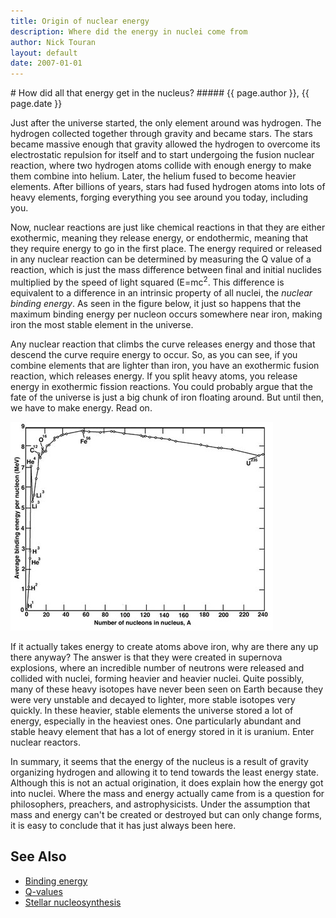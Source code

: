 ```yaml
---
title: Origin of nuclear energy
description: Where did the energy in nuclei come from
author: Nick Touran
layout: default
date: 2007-01-01
---
```

<div class="row">
<div class="col-md-8" markdown="1">
# How did all that energy get in the nucleus?                            
#####  {{ page.author }}, {{ page.date }}

Just after the universe started, the only element around was hydrogen. The hydrogen collected
together through gravity and became stars. The stars became massive enough that gravity allowed the
hydrogen to overcome its electrostatic repulsion for itself and to start undergoing the fusion
nuclear reaction, where two hydrogen atoms collide with enough energy to make them combine into
helium. Later, the helium fused to become heavier elements. After billions of years, stars had fused
hydrogen atoms into lots of heavy elements, forging everything you see around you today, including
you. 

Now, nuclear reactions are just like chemical reactions in that they are either exothermic, meaning
they release energy, or endothermic, meaning that they require energy to go in the first place. The
energy required or released in any nuclear reaction can be determined by measuring the Q value of a
reaction, which is just the mass difference between final and initial nuclides multiplied by the
speed of light squared (E=mc<sup>2</sup>. This difference is equivalent to a difference in an intrinsic property of all nuclei,
the *nuclear binding energy*. As seen in the figure below, it just so happens that the maximum binding
energy per nucleon occurs somewhere near iron, making iron the most stable element in the universe.

Any nuclear reaction that climbs the curve releases energy and those that descend the curve
require energy to occur. So, as you can see, if you combine elements that are lighter than iron, you
have an exothermic fusion reaction, which releases energy. If you split heavy atoms, you release
energy in exothermic fission reactions. You could probably argue that the fate of the universe is
just a big chunk of iron floating around. But until then, we have to make energy. Read on. 

<p><img src="/img/avgbe.jpg" alt="Average binding energy per nucleon" title="Average binding energy per nucleon" /></p>

If it actually takes energy to create atoms above iron, why are there any up there anyway? The
answer is that they were created in supernova explosions, where an incredible number of neutrons
were released and collided with nuclei, forming heavier and heavier nuclei. Quite possibly, many of
these heavy isotopes have never been seen on Earth because they were very unstable and decayed to
lighter, more stable isotopes very quickly. In these heavier, stable elements the universe stored a
lot of energy, especially in the heaviest ones. One particularly abundant and stable heavy element
that has a lot of energy stored in it is uranium. Enter nuclear reactors. 


In summary, it seems that the energy of the nucleus is a result of gravity organizing hydrogen and
allowing it to tend towards the least energy state. Although this is not an actual origination, it
does explain how the energy got into nuclei. Where the mass and energy actually came from is a
question for philosophers, preachers, and astrophysicists. Under the assumption that mass and energy
can't be created or destroyed but can only change forms, it is easy to conclude that it has just
always been here. 

## See Also
* [Binding energy](https://en.wikipedia.org/wiki/Binding_energy)
* [Q-values](https://en.wikipedia.org/wiki/Q_value_(nuclear_science))
* [Stellar nucleosynthesis](https://en.wikipedia.org/wiki/Stellar_nucleosynthesis)

</div>          
</div>

